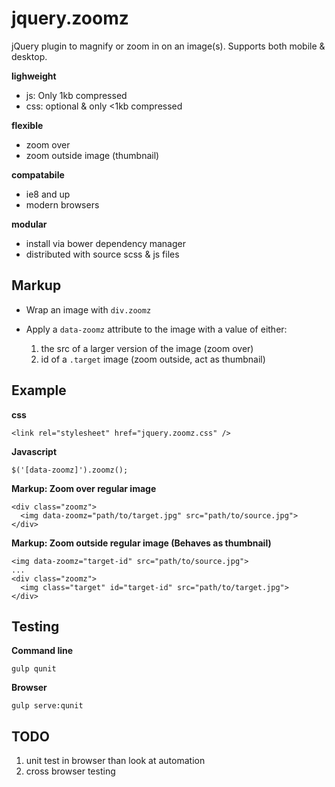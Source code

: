 # jquery.zoomz

jQuery plugin to magnify or zoom in on an image(s).
Supports both mobile & desktop.

**lighweight**

- js: Only 1kb compressed
- css: optional & only <1kb compressed

**flexible**

- zoom over
- zoom outside image (thumbnail)

**compatabile**

- ie8 and up
- modern browsers

**modular**

- install via bower dependency manager
- distributed with source scss & js files

## Markup

- Wrap an image with `div.zoomz`
- Apply a `data-zoomz` attribute to the image with a value of either:

  1. the src of a larger version of the image (zoom over)
  2. id of a `.target` image (zoom outside, act as thumbnail)

## Example

**css**

    <link rel="stylesheet" href="jquery.zoomz.css" />

**Javascript**

    $('[data-zoomz]').zoomz();

**Markup: Zoom over regular image**

    <div class="zoomz">
      <img data-zoomz="path/to/target.jpg" src="path/to/source.jpg">
    </div>

**Markup: Zoom outside regular image (Behaves as thumbnail)**

    <img data-zoomz="target-id" src="path/to/source.jpg">
    ...
    <div class="zoomz">
      <img class="target" id="target-id" src="path/to/target.jpg">
    </div>

## Testing

**Command line**

    gulp qunit

**Browser**

    gulp serve:qunit

## TODO

1. unit test in browser than look at automation
2. cross browser testing